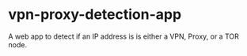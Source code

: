 # vpn-proxy-detection-app
A web app to detect if an IP address is is either a VPN, Proxy, or a TOR node.
